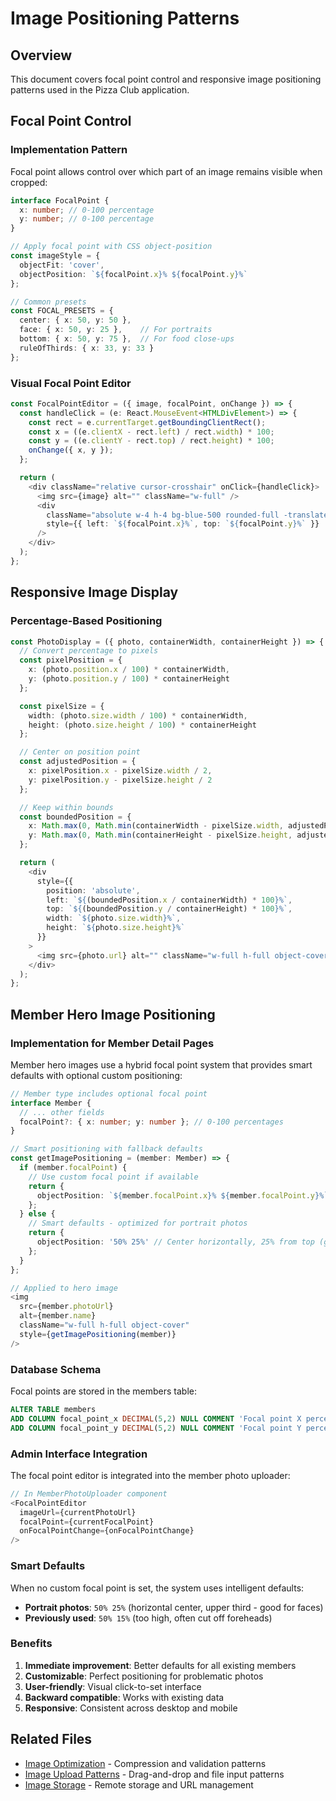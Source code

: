 # Image Positioning Patterns

## Overview

This document covers focal point control and responsive image positioning patterns used in the Pizza Club application.

## Focal Point Control

### Implementation Pattern

Focal point allows control over which part of an image remains visible when cropped:

```typescript
interface FocalPoint {
  x: number; // 0-100 percentage
  y: number; // 0-100 percentage
}

// Apply focal point with CSS object-position
const imageStyle = {
  objectFit: 'cover',
  objectPosition: `${focalPoint.x}% ${focalPoint.y}%`
};

// Common presets
const FOCAL_PRESETS = {
  center: { x: 50, y: 50 },
  face: { x: 50, y: 25 },    // For portraits
  bottom: { x: 50, y: 75 },  // For food close-ups
  ruleOfThirds: { x: 33, y: 33 }
};
```

### Visual Focal Point Editor

```typescript
const FocalPointEditor = ({ image, focalPoint, onChange }) => {
  const handleClick = (e: React.MouseEvent<HTMLDivElement>) => {
    const rect = e.currentTarget.getBoundingClientRect();
    const x = ((e.clientX - rect.left) / rect.width) * 100;
    const y = ((e.clientY - rect.top) / rect.height) * 100;
    onChange({ x, y });
  };

  return (
    <div className="relative cursor-crosshair" onClick={handleClick}>
      <img src={image} alt="" className="w-full" />
      <div
        className="absolute w-4 h-4 bg-blue-500 rounded-full -translate-x-1/2 -translate-y-1/2"
        style={{ left: `${focalPoint.x}%`, top: `${focalPoint.y}%` }}
      />
    </div>
  );
};
```

## Responsive Image Display

### Percentage-Based Positioning

```typescript
const PhotoDisplay = ({ photo, containerWidth, containerHeight }) => {
  // Convert percentage to pixels
  const pixelPosition = {
    x: (photo.position.x / 100) * containerWidth,
    y: (photo.position.y / 100) * containerHeight
  };

  const pixelSize = {
    width: (photo.size.width / 100) * containerWidth,
    height: (photo.size.height / 100) * containerHeight
  };

  // Center on position point
  const adjustedPosition = {
    x: pixelPosition.x - pixelSize.width / 2,
    y: pixelPosition.y - pixelSize.height / 2
  };

  // Keep within bounds
  const boundedPosition = {
    x: Math.max(0, Math.min(containerWidth - pixelSize.width, adjustedPosition.x)),
    y: Math.max(0, Math.min(containerHeight - pixelSize.height, adjustedPosition.y))
  };

  return (
    <div
      style={{
        position: 'absolute',
        left: `${(boundedPosition.x / containerWidth) * 100}%`,
        top: `${(boundedPosition.y / containerHeight) * 100}%`,
        width: `${photo.size.width}%`,
        height: `${photo.size.height}%`
      }}
    >
      <img src={photo.url} alt="" className="w-full h-full object-cover" />
    </div>
  );
};
```

## Member Hero Image Positioning

### Implementation for Member Detail Pages

Member hero images use a hybrid focal point system that provides smart defaults with optional custom positioning:

```typescript
// Member type includes optional focal point
interface Member {
  // ... other fields
  focalPoint?: { x: number; y: number }; // 0-100 percentages
}

// Smart positioning with fallback defaults
const getImagePositioning = (member: Member) => {
  if (member.focalPoint) {
    // Use custom focal point if available
    return {
      objectPosition: `${member.focalPoint.x}% ${member.focalPoint.y}%`
    };
  } else {
    // Smart defaults - optimized for portrait photos
    return {
      objectPosition: '50% 25%' // Center horizontally, 25% from top (good for faces)
    };
  }
};

// Applied to hero image
<img
  src={member.photoUrl}
  alt={member.name}
  className="w-full h-full object-cover"
  style={getImagePositioning(member)}
/>
```

### Database Schema

Focal points are stored in the members table:

```sql
ALTER TABLE members 
ADD COLUMN focal_point_x DECIMAL(5,2) NULL COMMENT 'Focal point X percentage (0-100)',
ADD COLUMN focal_point_y DECIMAL(5,2) NULL COMMENT 'Focal point Y percentage (0-100)';
```

### Admin Interface Integration

The focal point editor is integrated into the member photo uploader:

```typescript
// In MemberPhotoUploader component
<FocalPointEditor
  imageUrl={currentPhotoUrl}
  focalPoint={currentFocalPoint}
  onFocalPointChange={onFocalPointChange}
/>
```

### Smart Defaults

When no custom focal point is set, the system uses intelligent defaults:

- **Portrait photos**: `50% 25%` (horizontal center, upper third - good for faces)
- **Previously used**: `50% 15%` (too high, often cut off foreheads)

### Benefits

1. **Immediate improvement**: Better defaults for all existing members
2. **Customizable**: Perfect positioning for problematic photos
3. **User-friendly**: Visual click-to-set interface
4. **Backward compatible**: Works with existing data
5. **Responsive**: Consistent across desktop and mobile

## Related Files

- [Image Optimization](./image-optimization.md) - Compression and validation patterns
- [Image Upload Patterns](./image-upload.md) - Drag-and-drop and file input patterns
- [Image Storage](./image-storage.md) - Remote storage and URL management